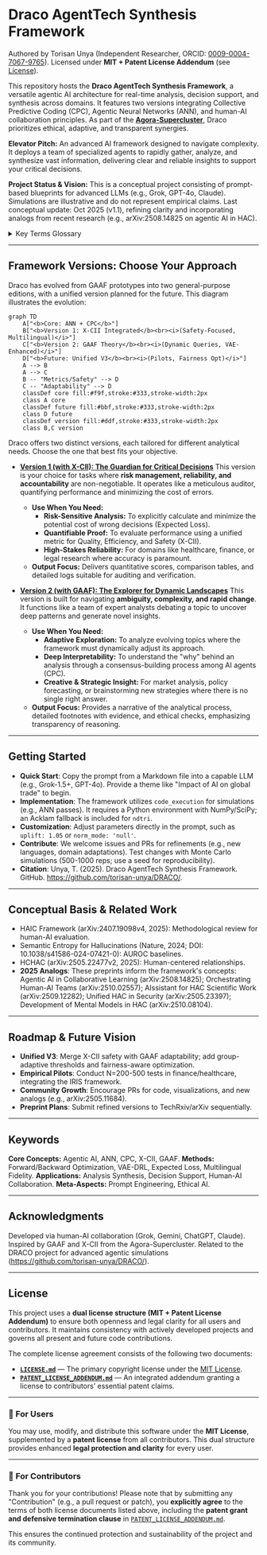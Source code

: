 # Draco AgentTech Synthesis Framework

Authored by Torisan Unya (Independent Researcher, ORCID: [0009-0004-7067-9765](https://orcid.org/0009-0004-7067-9765)).
Licensed under **MIT + Patent License Addendum** (see [License](#license)).

This repository hosts the **Draco AgentTech Synthesis Framework**, a versatile agentic AI architecture for real-time analysis, decision support, and synthesis across domains. It features two versions integrating Collective Predictive Coding (CPC), Agentic Neural Networks (ANN), and human-AI collaboration principles. As part of the **[Agora-Supercluster](https://github.com/torisan-unya/Agora-Supercluster)**, Draco prioritizes ethical, adaptive, and transparent synergies.

**Elevator Pitch:** An advanced AI framework designed to navigate complexity. It deploys a team of specialized agents to rapidly gather, analyze, and synthesize vast information, delivering clear and reliable insights to support your critical decisions.

**Project Status & Vision:** This is a conceptual project consisting of prompt-based blueprints for advanced LLMs (e.g., Grok, GPT-4o, Claude). Simulations are illustrative and do not represent empirical claims. Last conceptual update: Oct 2025 (v1.1), refining clarity and incorporating analogs from recent research (e.g., arXiv:2508.14825 on agentic AI in HAC).

<details>
<summary>Key Terms Glossary</summary>
<ul>
<li><b>ANN (Agentic Neural Network)</b>: Dynamic network treating agents, tools, and models as nodes for forward/backward optimization.</li>
<li><b>CPC (Collective Predictive Coding)</b>: Decentralized inference minimizing group-level prediction errors via shared representations.</li>
<li><b>X-CII</b>: Extended Collaborative Intelligence Index; aggregates quality (Q), efficiency (E), and safety (S) via Box-Cox (λ=0.25).</li>
<li><b>GAAF</b>: Grand Unified Agentic Analysis Framework; self-organizing agents for adaptive analysis.</li>
<li><b>VAE-DRL Hybrid</b>: Variational Autoencoder for synthetic data + Deep Reinforcement Learning for strategy optimization.</li>
</ul>
</details>

---

## Framework Versions: Choose Your Approach

Draco has evolved from GAAF prototypes into two general-purpose editions, with a unified version planned for the future. This diagram illustrates the evolution:

```mermaid
graph TD
    A["<b>Core: ANN + CPC</b>"]
    B["<b>Version 1: X-CII Integrated</b><br><i>(Safety-Focused, Multilingual)</i>"]
    C["<b>Version 2: GAAF Theory</b><br><i>(Dynamic Queries, VAE-Enhanced)</i>"]
    D["<b>Future: Unified V3</b><br><i>(Pilots, Fairness Opt)</i>"]
    A --> B
    A --> C
    B -- "Metrics/Safety" --> D
    C -- "Adaptability" --> D
    classDef core fill:#f9f,stroke:#333,stroke-width:2px
    class A core
    classDef future fill:#bbf,stroke:#333,stroke-width:2px
    class D future
    classDef version fill:#ddf,stroke:#333,stroke-width:2px
    class B,C version
```

Draco offers two distinct versions, each tailored for different analytical needs. Choose the one that best fits your objective.

- [**Version 1 (with X-CII): The Guardian for Critical Decisions**](./prompts/en/draco-agenttech-synthesis-framework-x-cii-en.md)
  This version is your choice for tasks where **risk management, reliability, and accountability** are non-negotiable. It operates like a meticulous auditor, quantifying performance and minimizing the cost of errors.

  - **Use When You Need:**
    - **Risk-Sensitive Analysis:** To explicitly calculate and minimize the potential cost of wrong decisions (Expected Loss).
    - **Quantifiable Proof:** To evaluate performance using a unified metric for Quality, Efficiency, and Safety (X-CII).
    - **High-Stakes Reliability:** For domains like healthcare, finance, or legal research where accuracy is paramount.
  - **Output Focus:** Delivers quantitative scores, comparison tables, and detailed logs suitable for auditing and verification.

- [**Version 2 (with GAAF): The Explorer for Dynamic Landscapes**](./prompts/en/draco-agenttech-synthesis-framework-gaaf-en.md)
  This version is built for navigating **ambiguity, complexity, and rapid change**. It functions like a team of expert analysts debating a topic to uncover deep patterns and generate novel insights.

  - **Use When You Need:**
    - **Adaptive Exploration:** To analyze evolving topics where the framework must dynamically adjust its approach.
    - **Deep Interpretability:** To understand the "why" behind an analysis through a consensus-building process among AI agents (CPC).
    - **Creative & Strategic Insight:** For market analysis, policy forecasting, or brainstorming new strategies where there is no single right answer.
  - **Output Focus:** Provides a narrative of the analytical process, detailed footnotes with evidence, and ethical checks, emphasizing transparency of reasoning.

---

## Getting Started

- **Quick Start**: Copy the prompt from a Markdown file into a capable LLM (e.g., Grok-1.5+, GPT-4o). Provide a theme like "Impact of AI on global trade" to begin.
- **Implementation**: The framework utilizes `code_execution` for simulations (e.g., ANN passes). It requires a Python environment with NumPy/SciPy; an Acklam fallback is included for `ndtri`.
- **Customization**: Adjust parameters directly in the prompt, such as `uplift: 1.05` or `norm_mode: 'null'`.
- **Contribute**: We welcome issues and PRs for refinements (e.g., new languages, domain adaptations). Test changes with Monte Carlo simulations (500-1000 reps; use a seed for reproducibility).
- **Citation**: Unya, T. (2025). Draco AgentTech Synthesis Framework. GitHub. https://github.com/torisan-unya/DRACO/.

---

## Conceptual Basis & Related Work

- HAIC Framework (arXiv:2407.19098v4, 2025): Methodological review for human-AI evaluation.
- Semantic Entropy for Hallucinations (Nature, 2024; DOI: 10.1038/s41586-024-07421-0): AUROC baselines.
- HCHAC (arXiv:2505.22477v2, 2025): Human-centered relationships.
- **2025 Analogs**: These preprints inform the framework's concepts: Agentic AI in Collaborative Learning (arXiv:2508.14825); Orchestrating Human-AI Teams (arXiv:2510.02557); AIssistant for HAC Scientific Work (arXiv:2509.12282); Unified HAC in Security (arXiv:2505.23397); Development of Mental Models in HAC (arXiv:2510.08104).

---

## Roadmap & Future Vision

- **Unified V3**: Merge X-CII safety with GAAF adaptability; add group-adaptive thresholds and fairness-aware optimization.
- **Empirical Pilots**: Conduct N=200-500 tests in finance/healthcare, integrating the IRIS framework.
- **Community Growth**: Encourage PRs for code, visualizations, and new analogs (e.g., arXiv:2505.11684).
- **Preprint Plans**: Submit refined versions to TechRxiv/arXiv sequentially.

---

## Keywords

**Core Concepts:** Agentic AI, ANN, CPC, X-CII, GAAF.
**Methods:** Forward/Backward Optimization, VAE-DRL, Expected Loss, Multilingual Fidelity.
**Applications:** Analysis Synthesis, Decision Support, Human-AI Collaboration.
**Meta-Aspects:** Prompt Engineering, Ethical AI.

---

## Acknowledgments

Developed via human-AI collaboration (Grok, Gemini, ChatGPT, Claude). Inspired by GAAF and X-CII from the Agora-Supercluster. Related to the DRACO project for advanced agentic simulations (https://github.com/torisan-unya/DRACO/).

---

## License

This project uses a **dual license structure (MIT + Patent License Addendum)** to ensure both openness and legal clarity for all users and contributors. It maintains consistency with actively developed projects and governs all present and future code contributions.

The complete license agreement consists of the following two documents:

- **[`LICENSE.md`](LICENSE.md)** — The primary copyright license under the [MIT License](https://opensource.org/licenses/MIT).
- **[`PATENT_LICENSE_ADDENDUM.md`](PATENT_LICENSE_ADDENDUM.md)** — An integrated addendum granting a license to contributors’ essential patent claims.

---

### 🔹 For Users

You may use, modify, and distribute this software under the **MIT License**, supplemented by a **patent license** from all contributors. This dual structure provides enhanced **legal protection and clarity** for every user.

---

### 🔹 For Contributors

Thank you for your contributions! Please note that by submitting any "Contribution" (e.g., a pull request or patch), you **explicitly agree** to the terms of both license documents listed above, including the **patent grant and defensive termination clause** in [`PATENT_LICENSE_ADDENDUM.md`](PATENT_LICENSE_ADDENDUM.md).

This ensures the continued protection and sustainability of the project and its community.
```
